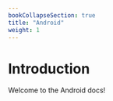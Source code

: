 ```yaml
---
bookCollapseSection: true
title: "Android"
weight: 1
---
```


# Introduction

Welcome to the Android docs!

